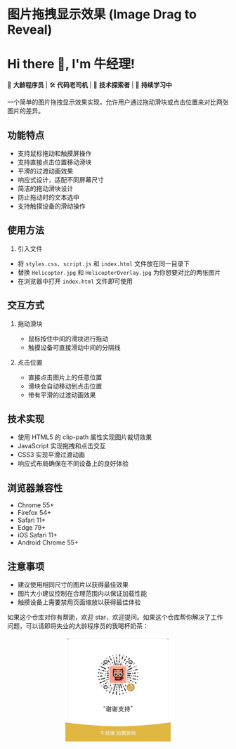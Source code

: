 # 图片拖拽显示效果 (Image Drag to Reveal)

# Hi there 👋, I'm 牛经理!

🌟 **大龄程序员** | 🛠️ **代码老司机** | 🚀 **技术探索者** | 🌱 **持续学习中** 

一个简单的图片拖拽显示效果实现，允许用户通过拖动滑块或点击位置来对比两张图片的差异。

## 功能特点

- 支持鼠标拖动和触摸屏操作
- 支持直接点击位置移动滑块
- 平滑的过渡动画效果
- 响应式设计，适配不同屏幕尺寸
- 简洁的拖动滑块设计
- 防止拖动时的文本选中
- 支持触摸设备的滑动操作

## 使用方法

1. 引入文件 
- 将 `styles.css`、`script.js` 和 `index.html` 文件放在同一目录下
- 替换 `Helicopter.jpg` 和 `HelicopterOverlay.jpg` 为你想要对比的两张图片
- 在浏览器中打开 `index.html` 文件即可使用

## 交互方式

1. 拖动滑块
   - 鼠标按住中间的滑块进行拖动
   - 触摸设备可直接滑动中间的分隔线

2. 点击位置
   - 直接点击图片上的任意位置
   - 滑块会自动移动到点击位置
   - 带有平滑的过渡动画效果

## 技术实现

- 使用 HTML5 的 clip-path 属性实现图片裁切效果
- JavaScript 实现拖拽和点击交互
- CSS3 实现平滑过渡动画
- 响应式布局确保在不同设备上的良好体验

## 浏览器兼容性

- Chrome 55+
- Firefox 54+
- Safari 11+
- Edge 79+
- iOS Safari 11+
- Android Chrome 55+

## 注意事项

- 建议使用相同尺寸的图片以获得最佳效果
- 图片大小建议控制在合理范围内以保证加载性能
- 触摸设备上需要禁用页面缩放以获得最佳体验

如果这个仓库对你有帮助，欢迎 star，欢迎提问。如果这个仓库帮你解决了工作问题，可以请即将失业的大龄程序员的我喝杯奶茶：

<p align="center"><img src="buy-me-a-coffee-wechat.jpg" width="240" height="240
" alt="" /></p>